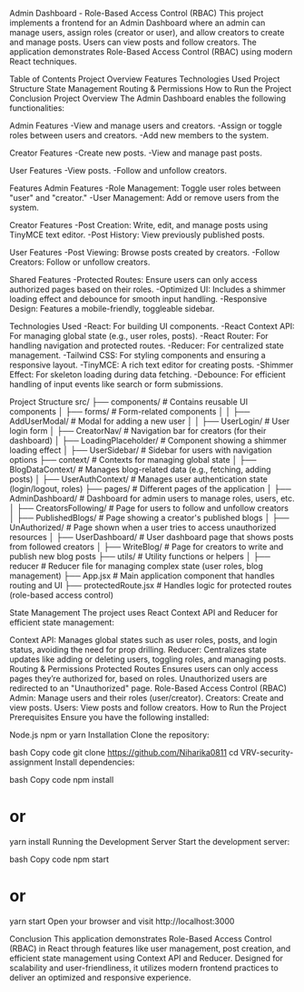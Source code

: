 Admin Dashboard - Role-Based Access Control (RBAC)
This project implements a frontend for an Admin Dashboard where an admin can manage users, assign roles (creator or user), and allow creators to create and manage posts. Users can view posts and follow creators. The application demonstrates Role-Based Access Control (RBAC) using modern React techniques.

Table of Contents
Project Overview
Features
Technologies Used
Project Structure
State Management
Routing & Permissions
How to Run the Project
Conclusion
Project Overview
The Admin Dashboard enables the following functionalities:

Admin Features
-View and manage users and creators.
-Assign or toggle roles between users and creators.
-Add new members to the system.

Creator Features
-Create new posts.
-View and manage past posts.

User Features
-View posts.
-Follow and unfollow creators.

Features
Admin Features
-Role Management: Toggle user roles between "user" and "creator."
-User Management: Add or remove users from the system.

Creator Features
-Post Creation: Write, edit, and manage posts using TinyMCE text editor.
-Post History: View previously published posts.

User Features
-Post Viewing: Browse posts created by creators.
-Follow Creators: Follow or unfollow creators.

Shared Features
-Protected Routes: Ensure users can only access authorized pages based on their roles.
-Optimized UI: Includes a shimmer loading effect and debounce for smooth input handling.
-Responsive Design: Features a mobile-friendly, toggleable sidebar.

Technologies Used
-React: For building UI components.
-React Context API: For managing global state (e.g., user roles, posts).
-React Router: For handling navigation and protected routes.
-Reducer: For centralized state management.
-Tailwind CSS: For styling components and ensuring a responsive layout.
-TinyMCE: A rich text editor for creating posts.
-Shimmer Effect: For skeleton loading during data fetching.
-Debounce: For efficient handling of input events like search or form submissions.

Project Structure
src/
├── components/                        # Contains reusable UI components
│   ├── forms/                         # Form-related components
│   │   ├── AddUserModal/              # Modal for adding a new user
│   │   ├── UserLogin/                 # User login form
│   ├── CreatorNav/                    # Navigation bar for creators (for their dashboard)
│   ├── LoadingPlaceholder/            # Component showing a shimmer loading effect
│   ├── UserSidebar/                   # Sidebar for users with navigation options
├── context/                           # Contexts for managing global state
│   ├── BlogDataContext/               # Manages blog-related data (e.g., fetching, adding posts)
│   ├── UserAuthContext/               # Manages user authentication state (login/logout, roles)
├── pages/                             # Different pages of the application
│   ├── AdminDashboard/                # Dashboard for admin users to manage roles, users, etc.
│   ├── CreatorsFollowing/             # Page for users to follow and unfollow creators
│   ├── PublishedBlogs/                # Page showing a creator's published blogs
│   ├── UnAuthorized/                  # Page shown when a user tries to access unauthorized resources
│   ├── UserDashboard/                 # User dashboard page that shows posts from followed creators
│   ├── WriteBlog/                     # Page for creators to write and publish new blog posts
├── utils/                             # Utility functions or helpers
│   ├── reducer                        # Reducer file for managing complex state (user roles, blog management)
├── App.jsx                            # Main application component that handles routing and UI
├── protectedRoute.jsx                 # Handles logic for protected routes (role-based access control)


State Management
The project uses React Context API and Reducer for efficient state management:

Context API: Manages global states such as user roles, posts, and login status, avoiding the need for prop drilling.
Reducer: Centralizes state updates like adding or deleting users, toggling roles, and managing posts.
Routing & Permissions
Protected Routes
Ensures users can only access pages they’re authorized for, based on roles. Unauthorized users are redirected to an "Unauthorized" page.
Role-Based Access Control (RBAC)
Admin: Manage users and their roles (user/creator).
Creators: Create and view posts.
Users: View posts and follow creators.
How to Run the Project
Prerequisites
Ensure you have the following installed:

Node.js
npm or yarn
Installation
Clone the repository:

bash
Copy code
git clone https://github.com/Niharika0811
cd VRV-security-assignment
Install dependencies:

bash
Copy code
npm install
# or
yarn install
Running the Development Server
Start the development server:

bash
Copy code
npm start
# or
yarn start
Open your browser and visit http://localhost:3000

Conclusion
This application demonstrates Role-Based Access Control (RBAC) in React through features like user management, post creation, and efficient state management using Context API and Reducer. Designed for scalability and user-friendliness, it utilizes modern frontend practices to deliver an optimized and responsive experience.